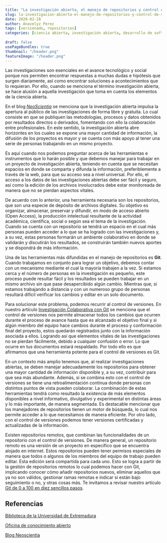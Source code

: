 ```yaml
---
title: "La investigación abierta, el manejo de repositorios y control de versiones"
slug: la-investigacion-abierta-el-manejo-de-repositorios-y-control-de-versiones
date: 2020-02-28
author: Anavelyz Perez
tags: [versionado, repositorios]
categories: [ciencia abierta, investigación abierta, desarrollo de software, control de versiones]
 
draft: false
usePageBundles: true
thumbnail: "/header.png"
featureImage: "/header.png"
---
```



<!-- # La investigación abierta, el manejo de repositorios y control de versiones -->
<!-- **Por Anavelyz Perez** -->



Las investigaciones son esenciales en el avance tecnológico y social
porque nos permiten encontrar respuestas a muchas dudas e hipótesis que
surgen diariamente, así como encontrar soluciones a acontecimientos que
lo requieran. Por ello, cuando se menciona el término investigación
abierta, se hace alusión a aquella investigación que toma en cuenta los
elementos de la ciencia abierta.

<!-- TEASER_END -->

En el blog [*NeoScientia*](https://neoscientia.com/ciencia-abierta/) se
menciona que la investigación abierta impulsa la apertura al público de
las investigaciones de forma libre y gratuita. Lo cual consiste en que
se publiquen las metodologías, procesos y datos obtenidos por resultados
directos o derivados, fomentando con ello la colaboración entre
profesionales. En este sentido, la investigación abierta abre horizontes
en los cuales se expone una mayor cantidad de información, la difusión
de los proyectos es mayor y se cuenta con más apoyo al tener una serie
de personas trabajando en un mismo proyecto.

Es aquí cuando nos podemos preguntar acerca de las herramientas e
instrumentos que lo harán posible y que debemos manejar para trabajar en
un proyecto de investigación abierta, teniendo en cuenta que se
necesitan espacios en donde se comparta y difunda la información,
preferiblemente a través de la web, para que su acceso sea a nivel
universal. Por ello, el acceso a los datos de las investigaciones
abiertas debe ser fácil y seguro, así como la edición de los archivos
involucrados debe estar monitoreada de manera que no se pierdan aspectos
vitales.

De acuerdo con lo anterior, una herramienta necesaria son los
repositorios, que son una especie de depósito de archivos digitales. Su
objetivo es organizar, almacenar, preservar y difundir, en modo de
acceso abierto (Open Access), la producción intelectual resultante de la
actividad académica, científica, social o según sea el tema de la
investigación. Cuando se cuenta con un repositorio se tendrá un espacio
en el cual más personas pueden acceder a lo que se ha logrado con las
investigaciones y, a su vez, estas personas formarán un ambiente
colaborativo en donde se validarán y discutirán los resultados, se
construirán también nuevos aportes y se dispondrá de más información.

Una de las herramientas más difundidas en el manejo de repositorios es
**Git**. Cuando trabajamos en conjunto para lograr un objetivo, debemos
contar con un mecanismo mediante el cual la mayoría trabajen a la vez.
Si estamos cerca y el número de personas en la investigación es pequeño,
este proceso puede resultar fácil y los resultados se pueden trabajar en
un mismo archivo sin que pase desapercibido algún cambio. Mientras que,
si estamos trabajando a distancia y con un numeroso grupo de personas
resultará difícil verificar los cambios y editar en un solo documento.

Para solucionar este problema, podemos recurrir al control de versiones.
En nuestro artículo [Investigación Colaborativa con Git](https://opensciencelabs.org/blog/investigacion-colaborativa-con-git/)
se menciona que el control de versiones nos permite almacenar todos los
cambios que ocurren durante el proceso de avance hasta que es alcanzado
el objetivo final y si algún miembro del equipo hace cambios durante el
proceso y conformación final del proyecto, estos quedarán registrados
junto con la información asociada a ellos. Logrando así que elementos
vitales de las investigaciones no se pierdan fácilmente, debido a cualquier
confusión o error. Lo que ocurre en tus documentos estará respaldado.
Por todo ello es que afirmamos que una herramienta potente para el
control de versiones es Git.

En un contexto más amplio tenemos que, al realizar investigaciones
abiertas, se deben manejar adecuadamente los repositorios para obtener
una mayor cantidad de información disponible y, a su vez, contribuir
para que sea más abundante. Además, si se combina esto con el control de
versiones se tiene una retroalimentación continua donde personas con
distintos puntos de vista pueden colaborar. La combinación de estas
herramientas tendrá como resultado la existencia de más elementos
disponibles a nivel informativo, divulgativo y experimental en distintas
áreas y lo más importante, de manera segmentada. Es destacable mencionar
que los manejadores de repositorios tienen un motor de búsqueda, lo cual
nos permite acceder a lo que necesitamos de manera eficiente. Por otro
lado, con el control de versiones podemos tener versiones certificadas y
actualizadas de la información.

Existen repositorios remotos, que combinan las funcionalidades de un
repositorio con el control de versiones. De manera general, un
repositorio remoto es una versión de un proyecto en específico que se
encuentra alojado en internet. Estos repositorios pueden tener permisos
especiales de manera que todos o algunos de los miembros del equipo de
trabajo pueden editar. Esta edición será compartida para cada uno. Esto
se logra a partir de la gestión de repositorios remotos lo cual podemos
hacer con Git, implicando conocer cómo añadir repositorios nuevos,
eliminar aquellos que ya no son válidos, gestionar ramas remotas e
indicar si están bajo seguimiento o no, y otras cosas más. Te invitamos
a revisar nuestro artículo [Git de 0 a 100 en diez sencillos
pasos](https://opensciencelabs.org/blog/git-de-en-diez-sencillos-pasos/).

## Referencias

[Biblioteca de la Universidad de Extremadura](https://biblioguias.unex.es/c.php?g=572093&p=3944864)

[Oficina de conocimiento abierto](http://oca.unc.edu.ar/2018/08/21/repositorios-de-datos-de-investigacion-y-de-ciencia-abierta/)

[Blog Neoscientia](https://neoscientia.com/ciencia-abierta/)
